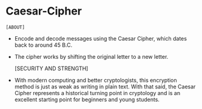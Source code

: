 # Caesar-Cipher



    [ABOUT]

-   Encode and decode messages using the Caesar Cipher, which dates back to around 45 B.C. 
-   The cipher works by shifting the original letter to a new letter.


    [SECURITY AND STRENGTH]

 -  With modern computing and better cryptologists, this encryption method is just as weak as writing in plain text.
    With that said, the Caesar Cipher represents a historical turning point in cryptology and is an excellent starting point for beginners and young students.